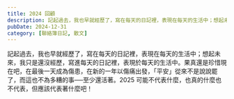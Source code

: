 ```yaml
---
title: 2024 回顧
description: 記起過去，我也早就經歷了，寫在每天的日記裡，表現在每天的生活中；想起未來，我只是還沒經歷，寫進每天的日記裡，表現於每天的生活中。果真還是珍惜現在吧，在最後一天成為傷患，在新的一年以傷痛出發，「平安」從……
pubDate: 2024-12-31
category: [聯絡簿日記, 散文]
---
```


記起過去，我也早就經歷了，寫在每天的日記裡，表現在每天的生活中；想起未來，我只是還沒經歷，寫進每天的日記裡，表現於每天的生活中。果真還是珍惜現在吧，在最後一天成為傷患，在新的一年以傷痛出發，「平安」從來不是說說罷了，而這也不為多糟的事──至少還活著。2025 可能不代表什麼，也真的什麼也不代表，但應該代表著什麼吧！
